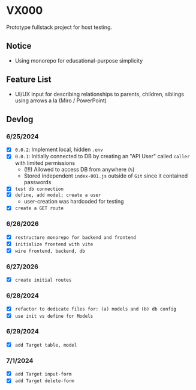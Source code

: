 

# VX000
Prototype fullstack project for host testing.

## Notice
- Using monorepo for educational-purpose simplicity

## Feature List
- UI/UX input for describing relationships to parents, children, siblings using arrows a la (Miro / PowerPoint)

## Devlog

### 6/25/2024
- [x] `0.0.2`: Implement local, hidden `.env`
- [x] `0.0.1`: Initially connected to DB by creating an "API User" called `caller` with limited permissions
    - (!!!) Allowed to access DB from anywhere (`%`)
    - Stored independent `index-001.js` outside of `Git` since it contained passwords
- [x] `test db connection`
- [x] `define, add model; create a user`
    - user-creation was hardcoded for testing
- [x] `create a GET route`

### 6/26/2026
- [x] `restructure monorepo for backend and frontend`
- [x] `initialize frontend with vite`
- [x] `wire frontend, backend, db`

### 6/27/2026
- [x] `create initial routes`

### 6/28/2024
- [x] `refactor to dedicate files for: (a) models and (b) db config`
- [x] `use init vs define for Models`

### 6/29/2024
- [x] `add Target table, model`

### 7/1/2024
- [x] `add Target input-form`
- [x] `add Target delete-form`